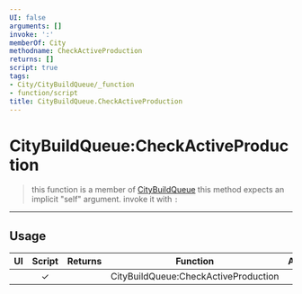 ```yaml
---
UI: false
arguments: []
invoke: ':'
memberOf: City
methodname: CheckActiveProduction
returns: []
script: true
tags:
- City/CityBuildQueue/_function
- function/script
title: CityBuildQueue.CheckActiveProduction
---
```

# CityBuildQueue:CheckActiveProduction
> this function is a member of [CityBuildQueue](civ-6/lua/CityBuildQueue.md)
> this method expects an implicit "self" argument. invoke it with `:`
-----
## Usage
|  UI | Script | Returns | Function | Arguments |
|:---:|:------:|-------:|:--------:|:---------|
| |✓||CityBuildQueue:CheckActiveProduction||
